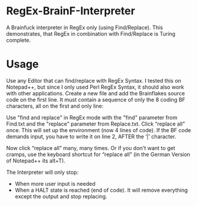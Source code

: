 # RegEx-BrainF-Interpreter
A Brainfuck interpreter in RegEx only (using Find/Replace). This demonstrates, that RegEx in combination with Find/Replace is Turing complete.
# Usage
Use any Editor that can find/replace with RegEx Syntax. I tested this on Notepad++, but since I only used Perl RegEx Syntax, it should also work with other applications.
Create a new file and add the Brainflakes source code on the first line. It must contain a sequence of only the 8 coding BF characters, all on the first and only line:


Use "find and replace" in RegEx mode with the "find" parameter from Find.txt and the "replace" parameter from Replace.txt. Click “replace all” once. This will set up the environment (now 4 lines of code). If the BF code demands input, you have to write it on line 2, AFTER the ‘|’ character.


Now click “replace all” many, many times. Or if you don't want to get cramps, use the keyboard shortcut for “replace all” (in the German 
Version of Notepad++ its alt+T).


The Interpreter will only stop:
- When more user input is needed
- When a HALT state is reached (end of code). It will remove everything except the output and stop replacing.

